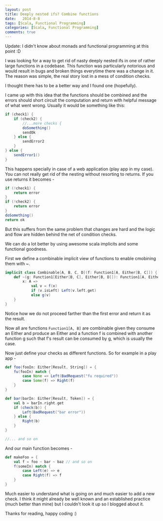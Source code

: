 ```yaml
---
layout: post
title: Deeply nested ifs? Combine functions
date:   2014-8-8
tags: [Scala, Functional Programming]
categories: [Scala, Functional Programming]
comments: true
---
```


Update: I didn't know about monads and functional programming at this point :D

I was looking for a way to get rid of nasty deeply nested ifs in one of rather large functions in a codebase. This function was particularly notorious and would result in bugs and broken things everytime there was a change in it. The reason was simple, the real story lost in a mess of condition checks.

I thought there has to be a better way and I found one (hopefully).

I came up with this idea that the functions should be combined and the errors should short circuit the computation and return with helpful message of what went wrong. Usually it would be something like this:

```scala
if (check1) {
    if (check2) {
        //...more checks {
        doSomething()
        sendOk
    } else {
    	sendError2
    }
} else {
    sendError1()
}
```

This happens specially in case of a web application (play app in my case). 
You can not really get rid of the nesting without resorting to returns. 
If you use returns it becomes - 

```scala
if (!check1) {
    return error
}
if (!check2) {
    return error
}
doSomething()
return ok
```

But this suffers from the same problem that changes are hard and the logic
and flow are hidden behind the net of condition checks.

We can do a lot better by using awesome scala implicits and some functional goodness.

First we define a combinable implicit view of functions to enable cmobining them with ~.

```scala
implicit class Combinable[A, B, C, D](f: Function1[A, Either[B, C]]) {
    def ~(g: Function1[Either[B, C], Either[B, D]]): Function1[A, Either[B, D]] = { 
        x: A =>
            val v = f(x)
            if (v.isLeft) Left(v.left.get)
            else g(v)
    }
}
```

Notice how we do not proceed farther than the first error and return it as the result.

Now all are functions ```Function1[A, B]``` are combinable given they consume an Either 
and produce an Either and a function f is combined with another function g 
such that f's result can be consumed by g, which is usually the case.

Now just define your checks as different functions. So for example in a play app -

```scala
def foo(fooIn: Either[Result, String]) = {
    fu(fooIn) match {
        case None => Left(BadRequest("fu required"))
        case Some(f) => Right(f)
    }
}

def bar(barIn: Either[Result, Token]) = {
    val b = barIn.right.get
    if (check(b)) {
        Left(BadRequest("bar error"))
    } else {
        Right(b)
    }
}

//... and so on
```

And our main function becomes -

```scala
def makeFoo = {
    val f = foo ~ bar ~ baz // and so on
    f(someIn) match {
        case Left(e) => e
        case Right(f) => f
    }
}
```

Much easier to understand what is going on and much easier to add a new check. I think it might already be well known and
an established practice (much better than mine) but I couldn't look it up so I blogged about it.

Thanks for reading, happy coding :)
